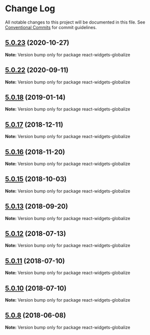 # Change Log

All notable changes to this project will be documented in this file.
See [Conventional Commits](https://conventionalcommits.org) for commit guidelines.

<a name="5.0.23"></a>
## [5.0.23](https://github.com/jquense/react-widgets/compare/react-widgets-globalize@5.0.22...react-widgets-globalize@5.0.23) (2020-10-27)




**Note:** Version bump only for package react-widgets-globalize

<a name="5.0.22"></a>
## [5.0.22](https://github.com/jquense/react-widgets/compare/react-widgets-globalize@5.0.21...react-widgets-globalize@5.0.22) (2020-09-11)




**Note:** Version bump only for package react-widgets-globalize

<a name="5.0.18"></a>
## [5.0.18](https://github.com/jquense/react-widgets/compare/react-widgets-globalize@5.0.17...react-widgets-globalize@5.0.18) (2019-01-14)




**Note:** Version bump only for package react-widgets-globalize

<a name="5.0.17"></a>
## [5.0.17](https://github.com/jquense/react-widgets/compare/react-widgets-globalize@5.0.16...react-widgets-globalize@5.0.17) (2018-12-11)




**Note:** Version bump only for package react-widgets-globalize

<a name="5.0.16"></a>
## [5.0.16](https://github.com/jquense/react-widgets/compare/react-widgets-globalize@5.0.15...react-widgets-globalize@5.0.16) (2018-11-20)




**Note:** Version bump only for package react-widgets-globalize

<a name="5.0.15"></a>
## [5.0.15](https://github.com/jquense/react-widgets/compare/react-widgets-globalize@5.0.14...react-widgets-globalize@5.0.15) (2018-10-03)




**Note:** Version bump only for package react-widgets-globalize

<a name="5.0.13"></a>
## [5.0.13](https://github.com/jquense/react-widgets/compare/react-widgets-globalize@5.0.12...react-widgets-globalize@5.0.13) (2018-09-20)




**Note:** Version bump only for package react-widgets-globalize

<a name="5.0.12"></a>
## [5.0.12](https://github.com/jquense/react-widgets/compare/react-widgets-globalize@5.0.11...react-widgets-globalize@5.0.12) (2018-07-13)




**Note:** Version bump only for package react-widgets-globalize

<a name="5.0.11"></a>
## [5.0.11](https://github.com/jquense/react-widgets/compare/react-widgets-globalize@5.0.10...react-widgets-globalize@5.0.11) (2018-07-10)




**Note:** Version bump only for package react-widgets-globalize

<a name="5.0.10"></a>
## [5.0.10](https://github.com/jquense/react-widgets/compare/react-widgets-globalize@5.0.9...react-widgets-globalize@5.0.10) (2018-07-10)




**Note:** Version bump only for package react-widgets-globalize

<a name="5.0.8"></a>
## [5.0.8](https://github.com/jquense/react-widgets/compare/react-widgets-globalize@5.0.7...react-widgets-globalize@5.0.8) (2018-06-08)




**Note:** Version bump only for package react-widgets-globalize
